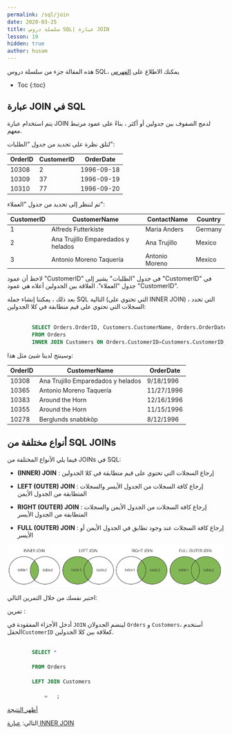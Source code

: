 ```yaml
---
permalink: /sql/join
date: 2020-03-25
title: سلسلة دروس SQL| عبارة JOIN
lesson: 19
hidden: true
author: husam
---
```


هذه المقالة جزء من سلسلة دروس SQL، يمكنك الاطلاع على [الفهرس](intro)

* Toc
{:toc}

## عبارة JOIN في SQL

يتم استخدام عبارة JOIN لدمج الصفوف بين جدولين أو أكثر ، بناءً على عمود مرتبط معهم.

لنلق نظرة على تحديد من جدول "الطلبات":

| OrderID |  CustomerID | OrderDate |
| ---| --- | --- |
| 10308 | 2 | 1996-09-18 |
| 10309 | 37 | 1996-09-19 |
| 10310 | 77| 1996-09-20 |

ثم لننظر إلى تحديد من جدول "العملاء":


| CustomerID | CustomerName |  	ContactName |  	Country |
| --- | --- | --- | --- |
| 1 | Alfreds Futterkiste |  	Maria Anders | Germany |
| 2 |  	Ana Trujillo Emparedados y helados |  	Ana Trujillo | Mexico |
| 3 | Antonio Moreno Taquería |  	Antonio Moreno |  	Mexico |


لاحظ أن عمود "CustomerID" في جدول "الطلبات" يشير إلى "CustomerID" في جدول "العملاء". العلاقة بين الجدولين أعلاه هي عمود "CustomerID".

بعد ذلك ، يمكننا إنشاء جملة SQL التالية (التي تحتوي على INNER JOIN) ، التي تحدد السجلات التي تحتوي على قيم متطابقة في كلا الجدولين:

```sql

		SELECT Orders.OrderID, Customers.CustomerName, Orders.OrderDate
        FROM Orders
        INNER JOIN Customers ON Orders.CustomerID=Customers.CustomerID;

```

وسينتج لدينا شيئ مثل هذا:

| OrderID | CustomerName | OrderDate |
| --- | --- | --- |
| 10308 |  	Ana Trujillo Emparedados y helados | 9/18/1996 |
| 10365 | Antonio Moreno Taquería | 11/27/1996 |
| 10383 | Around the Horn | 12/16/1996 |
| 10355 | Around the Horn | 11/15/1996 |
| 10278 |  	Berglunds snabbköp | 8/12/1996 |

## أنواع مختلفة من SQL JOINs

فيما يلي الأنواع المختلفة من JOINs في SQL:

- **(INNER) JOIN** : إرجاع السجلات التي تحتوي على قيم متطابقة في كلا الجدولين

- **LEFT (OUTER) JOIN** : إرجاع كافة السجلات من الجدول الأيسر والسجلات المتطابقة من الجدول الأيمن

- **RIGHT (OUTER) JOIN** : إرجاع كافة السجلات من الجدول الأيمن والسجلات المتطابقة من الجدول الأيسر

- **FULL (OUTER) JOIN** : إرجاع كافة السجلات عند وجود تطابق في الجدول الأيمن أو الأيسر

![عبارة join في SQL](/assets/sql-join.png)


اختبر نفسك من خلال التمرين التالي:

تمرين :

أدخل الأجزاء المفقودة في `JOIN` لينضم الجدولان `Orders` و `Customers`، أستخدم الحقل`CustomerID` كعلاقة بين كلا الجدولين.

```sql

		SELECT *

		FROM Orders

		LEFT JOIN Customers

			=	;

```

[أظهر النتيجة](https://www.w3schools.com/sql/exercise.asp?filename=exercise_join1)

التالي: [عبارة INNER JOIN ](inner_join)
